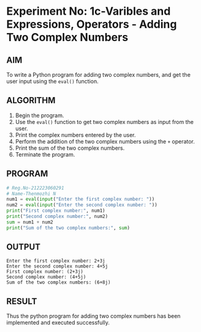 # Experiment No: 1c-Varibles and Expressions, Operators - Adding Two Complex Numbers

## AIM
To write a Python program for adding two complex numbers, and get the user input using the `eval()` function.

## ALGORITHM
1. Begin the program.
2. Use the `eval()` function to get two complex numbers as input from the user.
3. Print the complex numbers entered by the user.
4. Perform the addition of the two complex numbers using the `+` operator.
5. Print the sum of the two complex numbers.
6. Terminate the program.

## PROGRAM
```python
# Reg.No-212223060291
# Name-Thenmozhi N
num1 = eval(input("Enter the first complex number: "))
num2 = eval(input("Enter the second complex number: "))
print("First complex number:", num1)
print("Second complex number:", num2)
sum = num1 + num2
print("Sum of the two complex numbers:", sum)
```

## OUTPUT
```
Enter the first complex number: 2+3j
Enter the second complex number: 4+5j
First complex number: (2+3j)
Second complex number: (4+5j)
Sum of the two complex numbers: (6+8j)
```
## RESULT
Thus the python program for  adding two complex numbers has been implemented and executed successfully.
